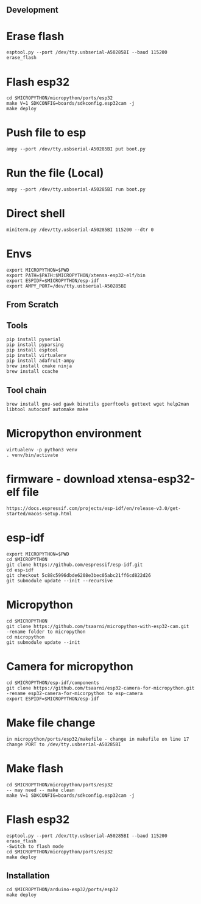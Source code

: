 ## Development

# Erase flash
    esptool.py --port /dev/tty.usbserial-A50285BI --baud 115200 erase_flash
    
# Flash esp32
    cd $MICROPYTHON/micropython/ports/esp32
    make V=1 SDKCONFIG=boards/sdkconfig.esp32cam -j
    make deploy
    
# Push file to esp
    ampy --port /dev/tty.usbserial-A50285BI put boot.py

# Run the file (Local)
    ampy --port /dev/tty.usbserial-A50285BI run boot.py

# Direct shell
    miniterm.py /dev/tty.usbserial-A50285BI 115200 --dtr 0

# Envs
    export MICROPYTHON=$PWD
    export PATH=$PATH:$MICROPYTHON/xtensa-esp32-elf/bin
    export ESPIDF=$MICROPYTHON/esp-idf
    export AMPY_PORT=/dev/tty.usbserial-A50285BI
    
    

## From Scratch

## Tools
    pip install pyserial
    pip install pyparsing
    pip install esptool
    pip install virtualenv
    pip install adafruit-ampy
    brew install cmake ninja
    brew install ccache
    
## Tool chain
    brew install gnu-sed gawk binutils gperftools gettext wget help2man libtool autoconf automake make

# Micropython environment
    virtualenv -p python3 venv
    . venv/bin/activate

# firmware - download xtensa-esp32-elf file
    https://docs.espressif.com/projects/esp-idf/en/release-v3.0/get-started/macos-setup.html

# esp-idf
    export MICROPYTHON=$PWD
    cd $MICROPYTHON
    git clone https://github.com/espressif/esp-idf.git
    cd esp-idf
    git checkout 5c88c5996dbde6208e3bec05abc21ff6cd822d26
    git submodule update --init --recursive

# Micropython
    cd $MICROPYTHON
    git clone https://github.com/tsaarni/micropython-with-esp32-cam.git
    -rename folder to micropython
    cd micropython
    git submodule update --init

# Camera for micropython
    cd $MICROPYTHON/esp-idf/components
    git clone https://github.com/tsaarni/esp32-camera-for-micropython.git
    -rename esp32-camera-for-micorpython to esp-camera
    export ESPIDF=$MICROPYTHON/esp-idf


# Make file change
    in micropython/ports/esp32/makefile - change in makefile on line 17 change PORT to /dev/tty.usbserial-A50285BI

# Make flash
    cd $MICROPYTHON/micropython/ports/esp32
    -- may need -- make clean
    make V=1 SDKCONFIG=boards/sdkconfig.esp32cam -j

# Flash esp32
    esptool.py --port /dev/tty.usbserial-A50285BI --baud 115200 erase_flash
    -Switch to flash mode
    cd $MICROPYTHON/micropython/ports/esp32
    make deploy


## Installation
    cd $MICROPYTHON/arduino-esp32/ports/esp32
    make deploy
